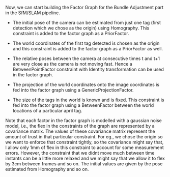 Now, we can start building the Factor Graph for the Bundle Adjustment part in the SfM/SLAM pipeline.

- The initial pose of the camera can be estimated from just one tag (first detection which we chose as the origin) using Homography. This constraint is added to the factor graph as a PriorFactor.

- The world coordinates of the first tag detected is chosen as the origin and this constraint is added to the factor graph as a PriorFactor as well.

- The relative poses between the camera at consecutive times t and t+1 are very close as the camera is not moving fast. Hence a BetweenPointFactor constraint with Identity transformation can be used in the factor graph.
- The projection of the world coordinates onto the image coordinates is fed into the factor graph using a GenericProjectionFactor.

- The size of the tags in the world is known and is fixed. This constraint is fed into the factor graph using a BetweenFactor between the world locations of a particular april tag.


Note that each factor in the factor graph is modelled with a gaussian noise model, i.e., the flex in the constraints of the graph are represented by a covariance matrix. The values of these covariance matrix represent the amount of trust in that particular constraint. For eg., we chose the origin so we want to enforce that constraint tightly, so the covariance might say that, I allow only 1mm of flex in this constraint to account for some measurement errors. However, the constraint that we didnt move much between time instants can be a little more relaxed and we might say that we allow it to flex by 3cm between frames and so on. The initial values are given by the pose estimated from Homography and so on.